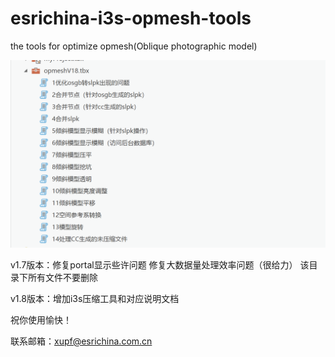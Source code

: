 # esrichina-i3s-opmesh-tools
the tools for optimize opmesh(Oblique photographic model)

![](tools.png)


v1.7版本：修复portal显示些许问题 修复大数据量处理效率问题（很给力） 该目录下所有文件不要删除

v1.8版本：增加i3s压缩工具和对应说明文档

祝你使用愉快！

联系邮箱：xupf@esrichina.com.cn
